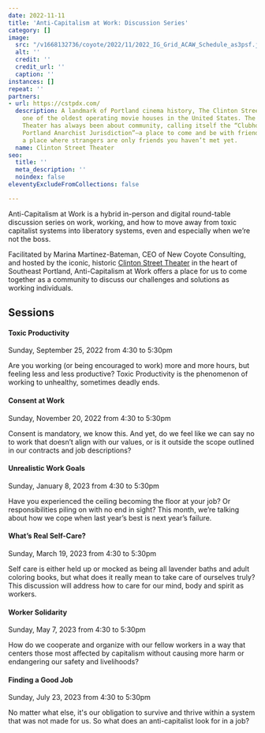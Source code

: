 ```yaml
---
date: 2022-11-11
title: 'Anti-Capitalism at Work: Discussion Series'
category: []
image:
  src: "/v1668132736/coyote/2022/11/2022_IG_Grid_ACAW_Schedule_as3psf.jpg"
  alt: ''
  credit: ''
  credit_url: ''
  caption: ''
instances: []
repeat: ''
partners:
- url: https://cstpdx.com/
  description: A landmark of Portland cinema history, The Clinton Street Theater is
    one of the oldest operating movie houses in the United States. The Clinton Street
    Theater has always been about community, calling itself the “Clubhouse of the
    Portland Anarchist Jurisdiction”—a place to come and be with friends and family;
    a place where strangers are only friends you haven’t met yet.
  name: Clinton Street Theater
seo:
  title: ''
  meta_description: ''
  noindex: false
eleventyExcludeFromCollections: false

---
```

Anti-Capitalism at Work is a hybrid in-person and digital round-table discussion series on work, working, and how to move away from toxic capitalist systems into liberatory systems, even and especially when we’re not the boss.

Facilitated by Marina Martinez-Bateman, CEO of New Coyote Consulting, and hosted by the iconic, historic [Clinton Street Theater](https://cstpdx.com/) in the heart of Southeast Portland, Anti-Capitalism at Work offers a place for us to come together as a community to discuss our challenges and solutions as working individuals.

## Sessions

#### Toxic Productivity

Sunday, September 25, 2022 from 4:30 to 5:30pm

Are you working (or being encouraged to work) more and more hours, but feeling less and less productive? Toxic Productivity is the phenomenon of working to unhealthy, sometimes deadly ends.

#### Consent at Work

Sunday, November 20, 2022 from 4:30 to 5:30pm

Consent is mandatory, we know this. And yet, do we feel like we can say no to work that doesn’t align with our values, or is it outside the scope outlined in our contracts and job descriptions?

#### Unrealistic Work Goals

Sunday, January 8, 2023 from 4:30 to 5:30pm

Have you experienced the ceiling becoming the floor at your job? Or responsibilities piling on with no end in sight? This month, we’re talking about how we cope when last year’s best is next year’s failure.

#### What’s Real Self-Care?

Sunday, March 19, 2023 from 4:30 to 5:30pm

Self care is either held up or mocked as being all lavender baths and adult coloring books, but what does it really mean to take care of ourselves truly? This discussion will address how to care for our mind, body and spirit as workers.

#### Worker Solidarity

Sunday, May 7, 2023 from 4:30 to 5:30pm

How do we cooperate and organize with our fellow workers in a way that centers those most affected by capitalism without causing more harm or endangering our safety and livelihoods?

#### Finding a Good Job

Sunday, July 23, 2023 from 4:30 to 5:30pm

No matter what else, it's our obligation to survive and thrive within a system that was not made for us. So what does an anti-capitalist look for in a job?
